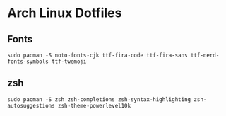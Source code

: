 # Arch Linux Dotfiles

## Fonts

```
sudo pacman -S noto-fonts-cjk ttf-fira-code ttf-fira-sans ttf-nerd-fonts-symbols ttf-twemoji

```

## zsh

```
sudo pacman -S zsh zsh-completions zsh-syntax-highlighting zsh-autosuggestions zsh-theme-powerlevel10k

```

